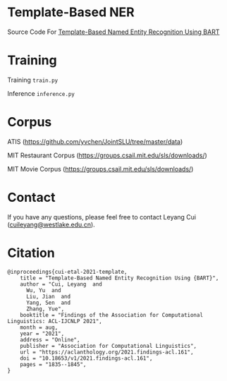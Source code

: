 # Template-Based NER
Source Code For
 [Template-Based Named Entity Recognition Using BART](https://aclanthology.org/2021.findings-acl.161.pdf)

# Training

Training ```train.py```

Inference ```inference.py```

# Corpus

ATIS (https://github.com/yvchen/JointSLU/tree/master/data)

MIT Restaurant Corpus (https://groups.csail.mit.edu/sls/downloads/) 

MIT Movie Corpus (https://groups.csail.mit.edu/sls/downloads/)

# Contact

If you have any questions, please feel free to contact Leyang Cui
(<cuileyang@westlake.edu.cn>).

# Citation

```
@inproceedings{cui-etal-2021-template,
    title = "Template-Based Named Entity Recognition Using {BART}",
    author = "Cui, Leyang  and
      Wu, Yu  and
      Liu, Jian  and
      Yang, Sen  and
      Zhang, Yue",
    booktitle = "Findings of the Association for Computational Linguistics: ACL-IJCNLP 2021",
    month = aug,
    year = "2021",
    address = "Online",
    publisher = "Association for Computational Linguistics",
    url = "https://aclanthology.org/2021.findings-acl.161",
    doi = "10.18653/v1/2021.findings-acl.161",
    pages = "1835--1845",
}
```